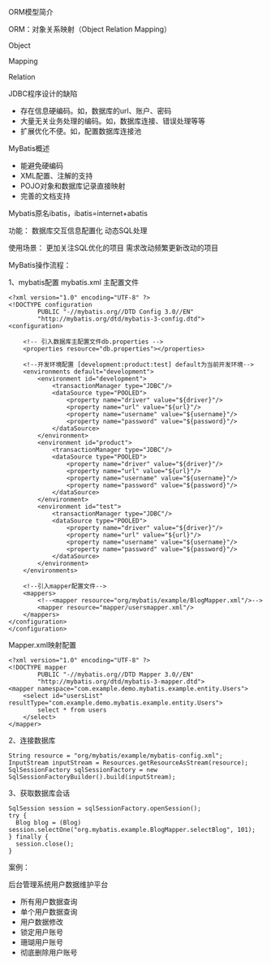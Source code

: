 ORM模型简介

ORM：对象关系映射（Object Relation Mapping）

Object

Mapping

Relation


JDBC程序设计的缺陷

- 存在信息硬编码。如，数据库的url、账户、密码
- 大量无关业务处理的编码。如，数据库连接、错误处理等等
- 扩展优化不便。如，配置数据库连接池

MyBatis概述

- 能避免硬编码
- XML配置、注解的支持
- POJO对象和数据库记录直接映射
- 完善的文档支持

Mybatis原名ibatis，ibatis=internet+abatis

功能：
数据库交互信息配置化
动态SQL处理

使用场景：
更加关注SQL优化的项目
需求改动频繁更新改动的项目

MyBatis操作流程：

1、mybatis配置
mybatis.xml 主配置文件
```
<?xml version="1.0" encoding="UTF-8" ?>
<!DOCTYPE configuration
        PUBLIC "-//mybatis.org//DTD Config 3.0//EN"
        "http://mybatis.org/dtd/mybatis-3-config.dtd">
<configuration>

    <!-- 引入数据库主配置文件db.properties -->
    <properties resource="db.properties"></properties>

    <!--开发环境配置 [development:product:test] default为当前开发环境-->
    <environments default="development">
        <environment id="development">
            <transactionManager type="JDBC"/>
            <dataSource type="POOLED">
                <property name="driver" value="${driver}"/>
                <property name="url" value="${url}"/>
                <property name="username" value="${username}"/>
                <property name="password" value="${password}"/>
            </dataSource>
        </environment>
        <environment id="product">
            <transactionManager type="JDBC"/>
            <dataSource type="POOLED">
                <property name="driver" value="${driver}"/>
                <property name="url" value="${url}"/>
                <property name="username" value="${username}"/>
                <property name="password" value="${password}"/>
            </dataSource>
        </environment>
        <environment id="test">
            <transactionManager type="JDBC"/>
            <dataSource type="POOLED">
                <property name="driver" value="${driver}"/>
                <property name="url" value="${url}"/>
                <property name="username" value="${username}"/>
                <property name="password" value="${password}"/>
            </dataSource>
        </environment>
    </environments>

    <!--引入mapper配置文件-->
    <mappers>
        <!--<mapper resource="org/mybatis/example/BlogMapper.xml"/>-->
        <mapper resource="mapper/usersmapper.xml"/>
    </mappers>
</configuration>
</configuration>
```

Mapper.xml映射配置

```
<?xml version="1.0" encoding="UTF-8" ?>
<!DOCTYPE mapper
        PUBLIC "-//mybatis.org//DTD Mapper 3.0//EN"
        "http://mybatis.org/dtd/mybatis-3-mapper.dtd">
<mapper namespace="com.example.demo.mybatis.example.entity.Users">
    <select id="usersList" resultType="com.example.demo.mybatis.example.entity.Users">
        select * from users
    </select>
</mapper>
```

2、连接数据库
```
String resource = "org/mybatis/example/mybatis-config.xml";
InputStream inputStream = Resources.getResourceAsStream(resource);
SqlSessionFactory sqlSessionFactory = new SqlSessionFactoryBuilder().build(inputStream);
```

3、获取数据库会话
```
SqlSession session = sqlSessionFactory.openSession();
try {
  Blog blog = (Blog) session.selectOne("org.mybatis.example.BlogMapper.selectBlog", 101);
} finally {
  session.close();
}
```

案例：

后台管理系统用户数据维护平台

- 所有用户数据查询
- 单个用户数据查询
- 用户数据修改
- 锁定用户账号
- 珊瑚用户账号
- 彻底删除用户账号
